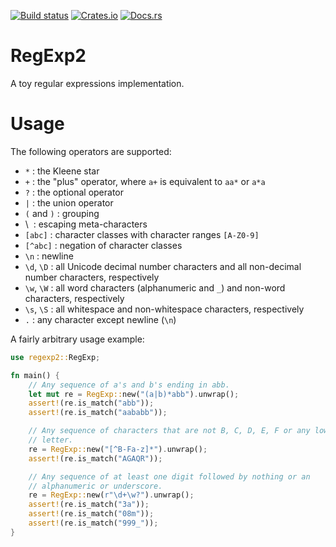 [![Build status](https://github.com/mirryi/regexp2/workflows/ci/badge.svg)](https://github.com/mirryi/regexp2/actions)
[![Crates.io](https://img.shields.io/crates/v/regexp2.svg)](https://crates.io/crates/regexp2)
[![Docs.rs](https://docs.rs/regexp2/badge.svg)](https://docs.rs/regexp2)

# RegExp2

A toy regular expressions implementation.

# Usage

The following operators are supported:

-   `*`         : the Kleene star
-   `+`         : the "plus" operator, where `a+` is equivalent to `aa*` or
                  `a*a`
-   `?`         : the optional operator
-   `|`         : the union operator
-   `(` and `)` : grouping
-   \\          : escaping meta-characters
-   `[abc]`     : character classes with character ranges `[A-Z0-9]`
-   `[^abc]`    : negation of character classes
-   `\n`        : newline
-   `\d`, `\D`  : all Unicode decimal number characters and all non-decimal
                  number characters, respectively
-   `\w`, `\W`  : all word characters (alphanumeric and `_`) and non-word
                  characters, respectively
-   `\s`, `\S`  : all whitespace and non-whitespace characters, respectively
-   `.`         : any character except newline (`\n`)

A fairly arbitrary usage example:

```rust
use regexp2::RegExp;

fn main() {
    // Any sequence of a's and b's ending in abb.
    let mut re = RegExp::new("(a|b)*abb").unwrap();
    assert!(re.is_match("abb"));
    assert!(re.is_match("aababb"));

    // Any sequence of characters that are not B, C, D, E, F or any lowercase
    // letter.
    re = RegExp::new("[^B-Fa-z]*").unwrap();
    assert!(re.is_match("AGAQR"));

    // Any sequence of at least one digit followed by nothing or an
    // alphanumeric or underscore.
    re = RegExp::new(r"\d+\w?").unwrap();
    assert!(re.is_match("3a"));
    assert!(re.is_match("08m"));
    assert!(re.is_match("999_"));
}
```
